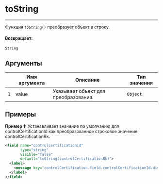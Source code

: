 # toString

---

Функция `toString()` преобразует объект в строку.

#### Возвращает:

`String`

## Аргументы

|  | Имя аргумента | Описание | Тип значения |
| --- | --- | --- | --- |
| 1 | value | Указывает объект для преобразования. | `Object` |

## Примеры

**Пример 1:** Устанавливает значение по умолчанию для controlCertificationId как преобразованное строковое значение controlCertificationRk.
```xml
<field name="controlCertificationId"
       type="string"
       visible="false"
       default="toString(controlCertificationRk)">
  <label>
    <message key="controlCertification.field.controlCertificationId.displayName.txt" />
  </label>
</field>
```

